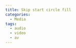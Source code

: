 ```yaml
---
title: Skip start circle fill
categories:
  - Media
tags:
  - audio
  - video
  - av
---
```

